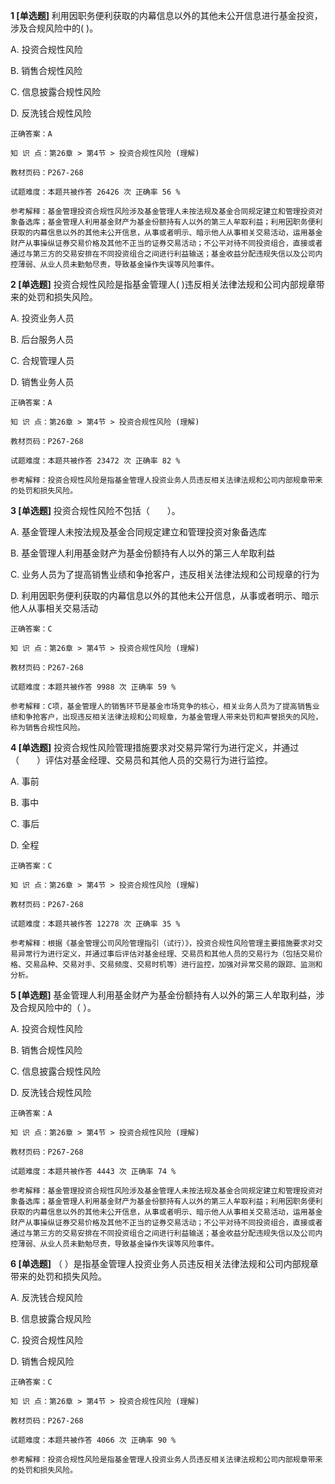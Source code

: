 **1 [单选题]** 利用因职务便利获取的内幕信息以外的其他未公开信息进行基金投资，涉及合规风险中的(         )。

A. 投资合规性风险

B. 销售合规性风险

C. 信息披露合规性风险

D. 反洗钱合规性风险

```
正确答案：A

知 识 点：第26章 > 第4节 > 投资合规性风险 (理解)

教材页码：P267-268

试题难度：本题共被作答 26426 次 正确率 56 %

参考解释：基金管理投资合规性风险涉及基金管理人未按法规及基金合同规定建立和管理投资对象备选库；基金管理人利用基金财产为基金份额持有人以外的第三人牟取利益；利用因职务便利获取的内幕信息以外的其他未公开信息，从事或者明示、暗示他人从事相关交易活动，运用基金财产从事操纵证券交易价格及其他不正当的证券交易活动；不公平对待不同投资组合，直接或者通过与第三方的交易安排在不同投资组合之间进行利益输送；基金收益分配违规失信以及公司内控薄弱、从业人员未勤勉尽责，导致基金操作失误等风险事件。
```


**2 [单选题]** 投资合规性风险是指基金管理人(        )违反相关法律法规和公司内部规章带来的处罚和损失风险。

A. 投资业务人员

B. 后台服务人员

C. 合规管理人员

D. 销售业务人员

```
正确答案：A

知 识 点：第26章 > 第4节 > 投资合规性风险 (理解)

教材页码：P267-268

试题难度：本题共被作答 23472 次 正确率 82 %

参考解释：投资合规性风险是指基金管理人投资业务人员违反相关法律法规和公司内部规章带来的处罚和损失风险。
```


**3 [单选题]** 投资合规性风险不包括（&emsp;&emsp;）。

A. 基金管理人未按法规及基金合同规定建立和管理投资对象备选库

B. 基金管理人利用基金财产为基金份额持有人以外的第三人牟取利益

C. 业务人员为了提高销售业绩和争抢客户，违反相关法律法规和公司规章的行为

D. 利用因职务便利获取的内幕信息以外的其他未公开信息，从事或者明示、暗示他人从事相关交易活动

```
正确答案：C

知 识 点：第26章 > 第4节 > 投资合规性风险 (理解)

教材页码：P267-268

试题难度：本题共被作答 9988 次 正确率 59 %

参考解释：C项，基金管理人的销售环节是基金市场竞争的核心，相关业务人员为了提高销售业绩和争抢客户，出现违反相关法律法规和公司规章，为基金管理人带来处罚和声誉损失的风险，称为销售合规性风险。
```


**4 [单选题]** 投资合规性风险管理措施要求对交易异常行为进行定义，并通过（&emsp;&emsp;）评估对基金经理、交易员和其他人员的交易行为进行监控。

A. 事前

B. 事中

C. 事后

D. 全程

```
正确答案：C

知 识 点：第26章 > 第4节 > 投资合规性风险 (理解)

教材页码：P267-268

试题难度：本题共被作答 12278 次 正确率 35 %

参考解释：根据《基金管理公司风险管理指引（试行）》，投资合规性风险管理主要措施要求对交易异常行为进行定义，并通过事后评估对基金经理、交易员和其他人员的交易行为（包括交易价格、交易品种、交易对手、交易频度、交易时机等）进行监控，加强对异常交易的跟踪、监测和分析。
```


**5 [单选题]** 基金管理人利用基金财产为基金份额持有人以外的第三人牟取利益，涉及合规风险中的（        ）。

A. 投资合规性风险

B. 销售合规性风险

C. 信息披露合规性风险

D. 反洗钱合规性风险

```
正确答案：A

知 识 点：第26章 > 第4节 > 投资合规性风险 (理解)

教材页码：P267-268

试题难度：本题共被作答 4443 次 正确率 74 %

参考解释：基金管理投资合规性风险涉及基金管理人未按法规及基金合同规定建立和管理投资对象备选库；基金管理人利用基金财产为基金份额持有人以外的第三人牟取利益；利用因职务便利获取的内幕信息以外的其他未公开信息，从事或者明示、暗示他人从事相关交易活动，运用基金财产从事操纵证券交易价格及其他不正当的证券交易活动；不公平对待不同投资组合，直接或者通过与第三方的交易安排在不同投资组合之间进行利益输送；基金收益分配违规失信以及公司内控薄弱、从业人员未勤勉尽责，导致基金操作失误等风险事件。
```


**6 [单选题]** （        ）是指基金管理人投资业务人员违反相关法律法规和公司内部规章带来的处罚和损失风险。

A. 反洗钱合规风险

B. 信息披露合规风险&nbsp;

C. 投资合规性风险

D. 销售合规风险

```
正确答案：C

知 识 点：第26章 > 第4节 > 投资合规性风险 (理解)

教材页码：P267-268

试题难度：本题共被作答 4066 次 正确率 90 %

参考解释：投资合规性风险是指基金管理人投资业务人员违反相关法律法规和公司内部规章带来的处罚和损失风险。
```

